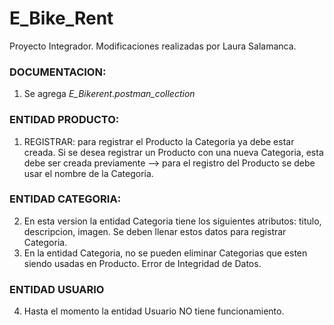# E_Bike_Rent
Proyecto Integrador. Modificaciones realizadas por Laura Salamanca.

### DOCUMENTACION: 
1. Se agrega *E_Bikerent.postman_collection*

### ENTIDAD PRODUCTO:
1. REGISTRAR: para registrar el Producto la Categoria ya debe estar creada. Si se desea registrar un Producto con una nueva Categoria, esta  debe ser creada previamente --> para el registro del Producto se debe usar el nombre de la Categoria.

### ENTIDAD CATEGORIA:
2. En esta version la entidad Categoria tiene los siguientes atributos: titulo, descripcion, imagen. Se deben llenar estos datos para registrar Categoria.
3. En la entidad Categoria, no se pueden eliminar Categorias que esten siendo usadas en Producto. Error de Integridad de Datos.

### ENTIDAD USUARIO
4. Hasta el momento la entidad Usuario NO tiene funcionamiento.


